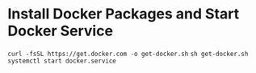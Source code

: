 # Install Docker Packages and Start Docker Service
`curl -fsSL https://get.docker.com -o get-docker.sh`
`sh get-docker.sh`
`systemctl start docker.service`
